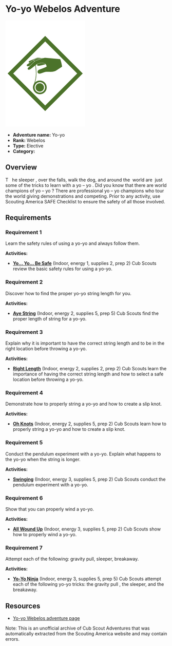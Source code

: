 # Yo-yo Webelos Adventure

![Yo-yo Webelos adventure belt loop](images/yo-yo.jpg)

- **Adventure name:** Yo-yo
- **Rank:** Webelos
- **Type:** Elective
- **Category:** 

## Overview

T ​ ​ he sleeper , over the falls, walk the dog, and around the ​ world are ​ just some of the tricks to learn with a yo – yo . Did you know that there are world champions of yo – yo ? There are professional yo – yo champions who tour the world giving demonstrations and competing. Prior to any activity, use Scouting America SAFE Checklist to ensure the safety of all those involved.

## Requirements

### Requirement 1

Learn the safety rules of using a yo-yo and always follow them.

**Activities:**

- **[Yo… Yo… Be Safe](https://www.scouting.org/cub-scout-activities/yo-yo-be-safe/)** (Indoor, energy 1, supplies 2, prep 2)
  Cub Scouts  review the basic safety rules for using a yo-yo.

### Requirement 2

Discover how to find the proper yo-yo string length for you.

**Activities:**

- **[Aye String](https://www.scouting.org/cub-scout-activities/aye-string/)** (Indoor, energy 2, supplies 5, prep 5)
  Cub Scouts  find the proper length of string for a yo-yo.

### Requirement 3

Explain why it is important to have the correct string length and to be in the right location before throwing a yo-yo.

**Activities:**

- **[Right Length](https://www.scouting.org/cub-scout-activities/right-length/)** (Indoor, energy 2, supplies 2, prep 2)
  Cub Scouts  learn the importance of having the correct string length and how to select a safe location before throwing a yo-yo.

### Requirement 4

Demonstrate how to properly string a yo-yo and how to create a slip knot.

**Activities:**

- **[Oh Knots](https://www.scouting.org/cub-scout-activities/oh-knots/)** (Indoor, energy 2, supplies 5, prep 2)
  Cub Scouts  learn how to properly string a yo-yo and how to create a slip knot.

### Requirement 5

Conduct the pendulum experiment with a yo-yo. Explain what happens to the yo-yo when the string is longer.

**Activities:**

- **[Swinging](https://www.scouting.org/cub-scout-activities/swinging/)** (Indoor, energy 3, supplies 5, prep 2)
  Cub Scouts  conduct  the  pendulum experiment with a yo-yo.

### Requirement 6

Show that you can properly wind a yo-yo.

**Activities:**

- **[All Wound Up](https://www.scouting.org/cub-scout-activities/all-wound-up/)** (Indoor, energy 3, supplies 5, prep 2)
  Cub Scouts  show how to properly wind a yo-yo.

### Requirement 7

Attempt each of the following: gravity pull, sleeper, breakaway.

**Activities:**

- **[Yo-Yo Ninja](https://www.scouting.org/cub-scout-activities/yo-yo-ninja/)** (Indoor, energy 3, supplies 5, prep 5)
  Cub Scouts  attempt each of the following yo-yo tricks: the gravity  pull , the sleeper, and the breakaway.


## Resources

- [Yo-yo Webelos adventure page](https://www.scouting.org/cub-scout-adventures/yo-yo/)

Note: This is an unofficial archive of Cub Scout Adventures that was automatically extracted from the Scouting America website and may contain errors.